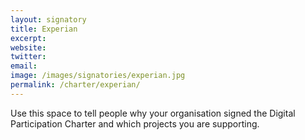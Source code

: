 ```yaml
---
layout: signatory
title: Experian
excerpt: 
website: 
twitter: 
email: 
image: /images/signatories/experian.jpg
permalink: /charter/experian/
---
```


Use this space to tell people why your organisation signed the Digital Participation Charter and which projects you are supporting.